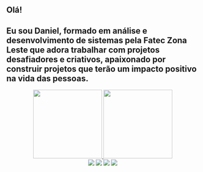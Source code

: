 ## Olá!

## Eu sou Daniel, formado em análise e desenvolvimento de sistemas pela Fatec Zona Leste que adora trabalhar com projetos desafiadores e criativos, apaixonado por construir projetos que terão um impacto positivo na vida das pessoas.

<div align="center">
  <a href="https://github.com/danimlds">
  <img height="180em" src="https://github-readme-stats.vercel.app/api?username=danimlds&show_icons=true&theme=radical&include_all_commits=true&count_private=true"/>
  <img height="180em" src="https://github-readme-stats.vercel.app/api/top-langs/?username=danimlds&layout=compact&langs_count=7&theme=radical"/>
</div>

<div align="center"> 
  <a href="https://www.youtube.com/channel/UCC1Jo-znuUXHggxg9E8UkBg" target="_blank"><img src="https://img.shields.io/badge/YouTube-FF0000?style=for-the-badge&logo=youtube&logoColor=white" target="_blank"></a>
  <a href="https://instagram.com/danimlds" target="_blank"><img src="https://img.shields.io/badge/-Instagram-%23E4405F?style=for-the-badge&logo=instagram&logoColor=white" target="_blank"></a>
 	<a href="https://www.twitch.tv/danimlds" target="_blank"><img src="https://img.shields.io/badge/Twitch-9146FF?style=for-the-badge&logo=twitch&logoColor=white" target="_blank"></a>
 </a> 
  <a href = "mailto:daniel.mlds@gmail.com"><img src="https://img.shields.io/badge/-Gmail-%23333?style=for-the-badge&logo=gmail&logoColor=white" target="_blank"></a>
</div>
